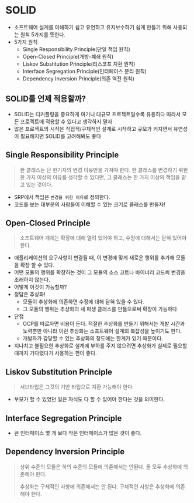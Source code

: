 # SOLID

* 소프트웨어 설계를 이해하기 쉽고 유연하고 유지보수하기 쉽게 만들기 위해 사용되는 원칙 5가지를 뜻한다.
* 5가지 원칙
  * Single Responsibility Principle(단일 책임 원칙)
  * Open-Closed Principle(개방-폐쇄 원칙)
  * Liskov Substitution Principle(리스코프 치환 원칙)
  * Interface Segregation Principle(인터페이스 분리 원칙)
  * Dependency Inversion Principle(의존 역전 원칙)



## SOLID를 언제 적용할까?

* SOLID는 디커플링을 중요하게 여기니 대규모 프로젝트일수록 유용하다 따라서 모든 프로젝트에 적용할 수 있다고 생각하지 말자
* 많은 프로젝트의 시작은 직접적/구체적인 설계로 시작하고 규모가 커지면서 유연성이 필요해지면 SOLID를 고려해봐도 좋다



## Single Responsibility Principle

> 한 클래스는 단 한기자의 변경 이유만을 가져야 한다. 한 클래스를 변경하기 위한 한 가지 이상의 이유를 생각할 수 있다면, 그 클래스는 한 가지 이상의 책임을 맡고 있는 것이다. 

* SRP에서 책임은 `변경을 위한 이유`로 정의한다.
* 코드를 보는 대부분의 사람들이 이해할 수 있는 크기로 클래스를 만들자!



## Open-Closed Principle

> 소프트웨어 개체는 확장에 대해 열려 있어야 하고, 수정에 대해서는 닫혀 있어야 한다.

* 애플리케이션의 요구사항이 변결될 때, 이 변경에 맞게 새로운 행위를 추가해 모듈을 확장 할 수 있다.
* 어떤 모듈의 행위를 확장하는 것이 그 모듈의 소스 코트나 바이너리 코드릐 변경을 초래하지 않는다.
* 어떻게 이것이 가능할까?
* 정답은 추상화!
  * 모듈이 추상화에 의존하면 수정에 대해 닫혀 있을 수 있다.
  * 그 모듈의 행위는 추상화의 새 파생 클래스를 만듦으로써 확장이 가능하다
* 단점
  * OCP를 따르자면 비용이 든다. 적절한 추상화를 만들기 위해서는 개발 시간과 노력뿐만 아니라 이런 추상화는 소프트웨어 설계의 복잡성을 높이기도 한다.
  * 개발자가 감당할 수 있는 추상화의 정도에는 한계가 있기 때문이다.
* 지나치고 불필요한 추상화로 설계에 부하를 주지 않으려면 추상화가 실제로 필요할 때까지 기다렸다가 사용하는 편이 좋다.



## Liskov Substitution Principle

> 서브타입은 그것의 기반 타입으로 치환 가능해야 한다.

* 부모가 할 수 있었던 일은 자식도 다 할 수 있어야 한다는 것을 의미한다.



## Interface Segregation Principle

* 큰 인터페이스 몇 개 보다 작은 인터페이스가 많은 것이 좋다.



## Dependency Inversion Principle

> 상위 수준의 모듈은 하의 수준의 모듈에 의존해서는 안된다. 둘 모두 추상화에 의존해야 한다.
>
> 추상화는 구체적인 사항에 의존해서는 안 된다. 구체적인 사항은 추상화에 의존해야 한다.











